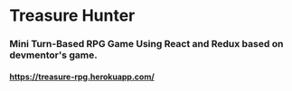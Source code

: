 # Treasure Hunter
### Mini Turn-Based RPG Game Using React and Redux based on devmentor's game.
#### https://treasure-rpg.herokuapp.com/ 
